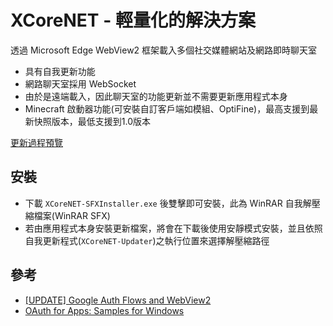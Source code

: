 # XCoreNET - 輕量化的解決方案
透過 Microsoft Edge WebView2 框架載入多個社交媒體網站及網路即時聊天室
- 具有自我更新功能
- 網路聊天室採用 WebSocket
- 由於是遠端載入，因此聊天室的功能更新並不需要更新應用程式本身
- Minecraft 啟動器功能(可安裝自訂客戶端如模組、OptiFine)，最高支援到最新快照版本，最低支援到1.0版本

[更新過程預覽](https://youtu.be/Qi6jolpD43w)

## 安裝
- 下載 `XCoreNET-SFXInstaller.exe` 後雙擊即可安裝，此為 WinRAR 自我解壓縮檔案(WinRAR SFX)
- 若由應用程式本身安裝更新檔案，將會在下載後使用安靜模式安裝，並且依照自我更新程式(`XCoreNET-Updater`)之執行位置來選擇解壓縮路徑

## 參考
- [[UPDATE] Google Auth Flows and WebView2](https://github.com/MicrosoftEdge/WebView2Feedback/issues/1647)
- [OAuth for Apps: Samples for Windows](https://github.com/Beej126/oauth-apps-for-windows)
